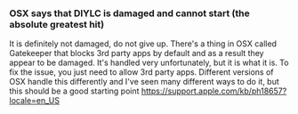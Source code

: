 ### OSX says that DIYLC is damaged and cannot start (the absolute greatest hit) ###

It is definitely not damaged, do not give up. There's a thing in OSX called Gatekeeper that blocks 3rd party apps by default and as a result they appear to be damaged. It's handled very unfortunately, but it is what it is. To fix the issue, you just need to allow 3rd party apps. Different versions of OSX handle this differently and I've seen many different ways to do it, but this should be a good starting point https://support.apple.com/kb/ph18657?locale=en_US
